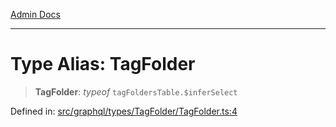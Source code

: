 [Admin Docs](/)

***

# Type Alias: TagFolder

> **TagFolder**: *typeof* `tagFoldersTable.$inferSelect`

Defined in: [src/graphql/types/TagFolder/TagFolder.ts:4](https://github.com/syedali237/talawa-api/blob/691786dc98e76819737c41ef0af34983792105fd/src/graphql/types/TagFolder/TagFolder.ts#L4)
